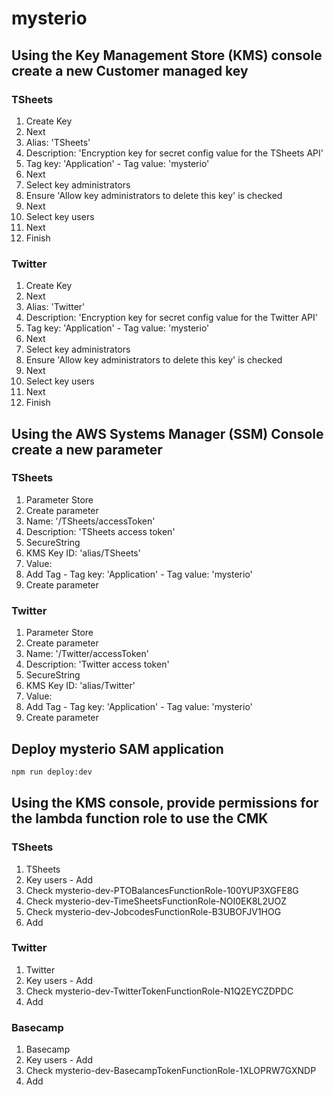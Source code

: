# mysterio

## Using the Key Management Store (KMS) console create a new Customer managed key

### TSheets

1. Create Key
2. Next
3. Alias: 'TSheets'
4. Description: 'Encryption key for secret config value for the TSheets API'
5. Tag key: 'Application' - Tag value: 'mysterio'
6. Next
7. Select key administrators
8. Ensure 'Allow key administrators to delete this key' is checked
9. Next
10. Select key users
11. Next
12. Finish

### Twitter

1. Create Key
2. Next
3. Alias: 'Twitter'
4. Description: 'Encryption key for secret config value for the Twitter API'
5. Tag key: 'Application' - Tag value: 'mysterio'
6. Next
7. Select key administrators
8. Ensure 'Allow key administrators to delete this key' is checked
9. Next
10. Select key users
11. Next
12. Finish

## Using the AWS Systems Manager (SSM) Console create a new parameter

### TSheets

1. Parameter Store
2. Create parameter
3. Name: '/TSheets/accessToken'
4. Description: 'TSheets access token'
5. SecureString
6. KMS Key ID: 'alias/TSheets'
7. Value: <TSheets Access Token>
8. Add Tag - Tag key: 'Application' - Tag value: 'mysterio'
9. Create parameter

### Twitter

1. Parameter Store
2. Create parameter
3. Name: '/Twitter/accessToken'
4. Description: 'Twitter access token'
5. SecureString
6. KMS Key ID: 'alias/Twitter'
7. Value: <Twitter Access Token>
8. Add Tag - Tag key: 'Application' - Tag value: 'mysterio'
9. Create parameter

## Deploy mysterio SAM application

```bash
npm run deploy:dev
```

## Using the KMS console, provide permissions for the lambda function role to use the CMK

### TSheets

1. TSheets
2. Key users - Add
3. Check mysterio-dev-PTOBalancesFunctionRole-100YUP3XGFE8G
4. Check mysterio-dev-TimeSheetsFunctionRole-NOI0EK8L2UOZ
5. Check mysterio-dev-JobcodesFunctionRole-B3UBOFJV1HOG
6. Add

### Twitter

1. Twitter
2. Key users - Add
3. Check mysterio-dev-TwitterTokenFunctionRole-N1Q2EYCZDPDC
4. Add

### Basecamp

1. Basecamp
2. Key users - Add
3. Check mysterio-dev-BasecampTokenFunctionRole-1XLOPRW7GXNDP
4. Add

<!-- In the API Gateway console

1. Select the API
2. Settings
3. Change Endpoint Type to Regional
4. Save Changes -->
